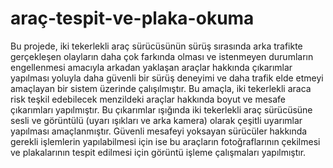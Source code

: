 # araç-tespit-ve-plaka-okuma

Bu projede, iki tekerlekli araç sürücüsünün sürüş sırasında arka trafikte gerçekleşen
olayların daha çok farkında olması ve istenmeyen durumların engellenmesi amacıyla
arkadan yaklaşan araçlar hakkında çıkarımlar yapılması yoluyla daha güvenli bir sürüş
deneyimi ve daha trafik elde etmeyi amaçlayan bir sistem üzerinde çalışılmıştır. Bu
amaçla, iki tekerlekli araca risk teşkil edebilecek menzildeki araçlar hakkında boyut
ve mesafe çıkarımları yapılmıştır. Bu çıkarımlar ışığında iki tekerlekli araç sürücüsüne
sesli ve görüntülü (uyarı ışıkları ve arka kamera) olarak çeşitli uyarımlar yapılması
amaçlanmıştır. Güvenli mesafeyi yoksayan sürücüler hakkında gerekli işlemlerin
yapılabilmesi için ise bu araçların fotoğraflarının çekilmesi ve plakalarının tespit
edilmesi için görüntü işleme çalışmaları yapılmıştır.
